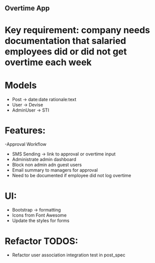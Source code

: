 ## Overtime App

# Key requirement: company needs documentation that salaried employees did or did not get overtime each week

# Models

- Post -> date:date rationale:text
- User -> Devise
- AdminUser -> STI

# Features:

-Approval Workflow
- SMS Sending -> link to approval or overtime input
- Administrate admin dashboard
- Block non admin adn guest users
- Email summary to managers for approval
- Need to be documented if employee did not log overtime

# UI:

- Bootstrap -> formatting
- Icons from Font Awesome
- Update the styles for forms

# Refactor TODOS:

- Refactor user association integration test in post_spec